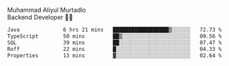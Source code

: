 Muhammad Aliyul Murtadlo
<br>
Backend Developer 👨‍💻
<br>
<!--START_SECTION:waka-->

```txt
Java              6 hrs 21 mins   ██████████████████▒░░░░░░   72.73 %
TypeScript        50 mins         ██▒░░░░░░░░░░░░░░░░░░░░░░   09.56 %
SQL               39 mins         ██░░░░░░░░░░░░░░░░░░░░░░░   07.47 %
Roff              22 mins         █░░░░░░░░░░░░░░░░░░░░░░░░   04.33 %
Properties        13 mins         ▓░░░░░░░░░░░░░░░░░░░░░░░░   02.64 %
```

<!--END_SECTION:waka-->
